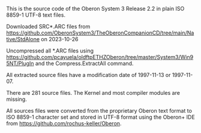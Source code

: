 This is the source code of the Oberon System 3 Release 2.2 in plain ISO 8859-1 UTF-8 text files.

Downloaded SRC*.ARC files from https://github.com/OberonSystem3/TheOberonCompanionCD/tree/main/Native/StdAlone on 2023-10-26

Uncompressed all *.ARC files using https://github.com/pcayuela/oldftpETHZOberon/tree/master/System3/Win95NT/PlugIn and the Compress.ExtractAll command.

All extracted source files have a modification date of 1997-11-13 or 1997-11-07.

There are 281 source files. The Kernel and most compiler modules are missing.

All sources files were converted from the proprietary Oberon text format to ISO 8859-1 character set and
stored in UTF-8 format using the Oberon+ IDE from https://github.com/rochus-keller/Oberon.
